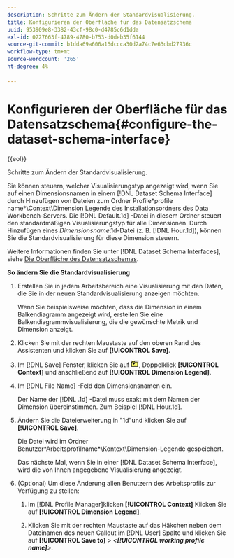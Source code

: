 ```yaml
---
description: Schritte zum Ändern der Standardvisualisierung.
title: Konfigurieren der Oberfläche für das Datensatzschema
uuid: 953909e8-3382-43cf-98c0-d4785c6d1dda
exl-id: 0227663f-4789-4780-b753-d0deb35f6144
source-git-commit: b1dda69a606a16dccca30d2a74c7e63dbd27936c
workflow-type: tm+mt
source-wordcount: '265'
ht-degree: 4%

---
```


# Konfigurieren der Oberfläche für das Datensatzschema{#configure-the-dataset-schema-interface}

{{eol}}

Schritte zum Ändern der Standardvisualisierung.

Sie können steuern, welcher Visualisierungstyp angezeigt wird, wenn Sie auf einen Dimensionsnamen in einem [!DNL Dataset Schema Interface] durch Hinzufügen von Dateien zum Ordner Profile\*profile name*\Context\Dimension Legende des Installationsordners des Data Workbench-Servers. Die [!DNL Default.1d] -Datei in diesem Ordner steuert den standardmäßigen Visualisierungstyp für alle Dimensionen. Durch Hinzufügen eines *Dimensionsname*.1d-Datei (z. B. [!DNL Hour.1d]), können Sie die Standardvisualisierung für diese Dimension steuern.

Weitere Informationen finden Sie unter [!DNL Dataset Schema Interfaces], siehe [Die Oberfläche des Datensatzschemas](../../../home/c-get-started/c-admin-intrf/c-dtst-sch-intrf.md#concept-e147b3a5b542453ca2b121e1c85bb175).

**So ändern Sie die Standardvisualisierung**

1. Erstellen Sie in jedem Arbeitsbereich eine Visualisierung mit den Daten, die Sie in der neuen Standardvisualisierung anzeigen möchten.

   Wenn Sie beispielsweise möchten, dass die Dimension in einem Balkendiagramm angezeigt wird, erstellen Sie eine Balkendiagrammvisualisierung, die die gewünschte Metrik und Dimension anzeigt.

1. Klicken Sie mit der rechten Maustaste auf den oberen Rand des Assistenten und klicken Sie auf **[!UICONTROL Save]**.
1. Im [!DNL Save] Fenster, klicken Sie auf ![](assets/btn_folder_up.png), Doppelklick **[!UICONTROL Context]** und anschließend auf **[!UICONTROL Dimension Legend]**.
1. Im [!DNL File Name] -Feld den Dimensionsnamen ein.

   Der Name der [!DNL .1d] -Datei muss exakt mit dem Namen der Dimension übereinstimmen. Zum Beispiel [!DNL Hour.1d].

1. Ändern Sie die Dateierweiterung in &quot;1d&quot;und klicken Sie auf **[!UICONTROL Save]**.

   Die Datei wird im Ordner Benutzer\*Arbeitsprofilname*\Kontext\Dimension-Legende gespeichert.

   Das nächste Mal, wenn Sie in einer [!DNL Dataset Schema Interface], wird die von Ihnen angegebene Visualisierung angezeigt.

1. (Optional) Um diese Änderung allen Benutzern des Arbeitsprofils zur Verfügung zu stellen:

   1. Im [!DNL Profile Manager]klicken **[!UICONTROL Context]** Klicken Sie auf **[!UICONTROL Dimension Legend]**.

   1. Klicken Sie mit der rechten Maustaste auf das Häkchen neben dem Dateinamen des neuen Callout im [!DNL User] Spalte und klicken Sie auf **[!UICONTROL Save to]** > *&lt;**[!UICONTROL working profile name]**>*.
